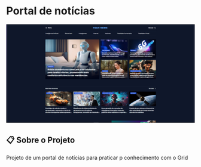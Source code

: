 # Portal de notícias

![banner](assets/images/image.png)


## 📋 Sobre o Projeto
Projeto de um portal de notícias para praticar p conhecimento com o Grid
